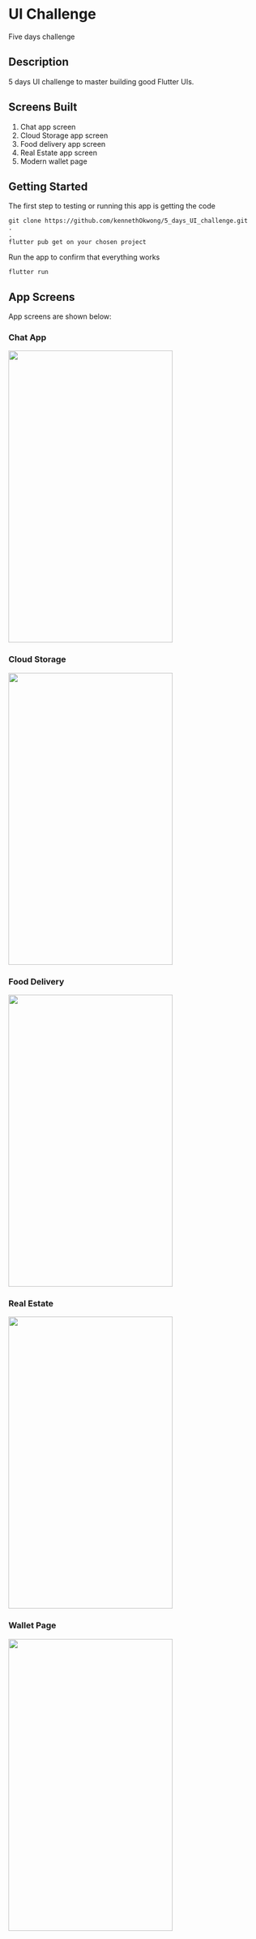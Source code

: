 # UI Challenge

Five days challenge

## Description
5 days UI challenge to master building good Flutter UIs.

## Screens Built
1. Chat app screen
2. Cloud Storage app screen
3. Food delivery app screen
4. Real Estate app screen
5. Modern wallet page

## Getting Started
The first step to testing or running this app is getting the code

    git clone https://github.com/kennethOkwong/5_days_UI_challenge.git
    .
    .
    flutter pub get on your chosen project

Run the app to confirm that everything works
    
    flutter run

## App Screens
App screens are shown below:

### Chat App
<img src="./readMe_screenshots/chat.png" width="324" height="576">

### Cloud Storage
<img src="./readMe_screenshots/cloud.png" width="324" height="576">

### Food Delivery
<img src="./readMe_screenshots/food.png" width="324" height="576">

### Real Estate
<img src="./readMe_screenshots/estate.png" width="324" height="576">

### Wallet Page
<img src="./readMe_screenshots/wallet.png" width="324" height="576">

